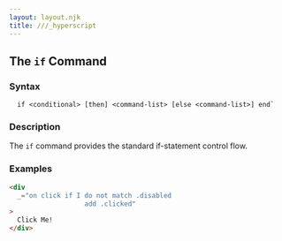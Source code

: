 ```yaml
---
layout: layout.njk
title: ///_hyperscript
---
```


## The `if` Command

### Syntax

```ebnf
  if <conditional> [then] <command-list> [else <command-list>] end`
```

### Description

The `if` command provides the standard if-statement control flow.

### Examples

```html
<div
  _="on click if I do not match .disabled 
                   add .clicked"
>
  Click Me!
</div>
```

